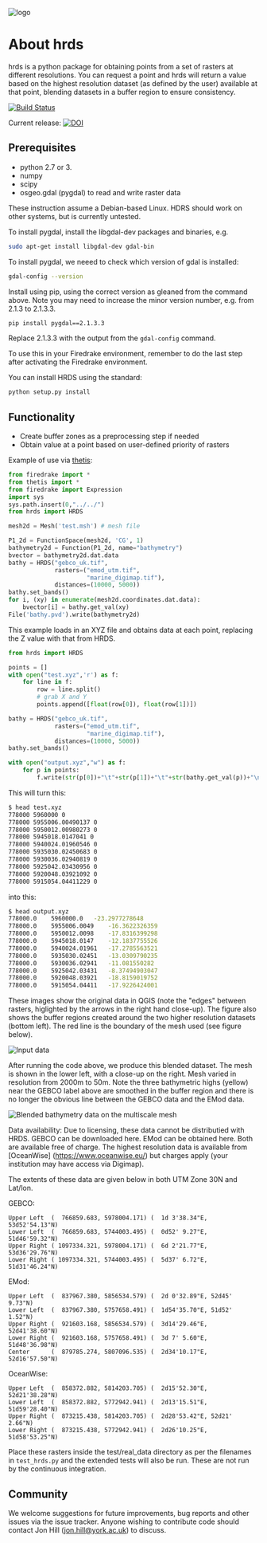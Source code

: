 
![logo](https://github.com/EnvModellingGroup/hdrs/blob/master/docs/logo_small.png)


About hrds
===========
hrds is a python package for obtaining points from a set of rasters at 
different resolutions.
You can request a point and hrds will return a value based on
the highest resolution dataset (as defined by the user) available at that point, blending
datasets in a buffer region to ensure consistency.

[![Build Status](https://travis-ci.org/EnvModellingGroup/hdrs.svg?branch=master)](https://travis-ci.org/EnvModellingGroup/hdrs)

Current release:
[![DOI](https://zenodo.org/badge/155502078.svg)](https://zenodo.org/badge/latestdoi/155502078)

Prerequisites
---------------
* python 2.7 or 3.
* numpy
* scipy
* osgeo.gdal (pygdal) to read and write raster data

These instruction assume a Debian-based Linux. HDRS should work on other systems, but is currently untested.

To install pygdal, install the libgdal-dev packages and binaries, e.g.

```bash
sudo apt-get install libgdal-dev gdal-bin
```

To install pygdal, we neeed to check which version of gdal is installed:
```bash
gdal-config --version
```

Install using pip, using the correct version as gleaned from the command above. Note you may need to 
increase the minor version number, e.g. from 2.1.3 to 2.1.3.3.

```bash
pip install pygdal==2.1.3.3
```
Replace 2.1.3.3 with the output from the ``gdal-config`` command.

To use this in your Firedrake environment, remember to do the last step after
activating the Firedrake environment.

You can install HRDS using the standard:
```bash
python setup.py install
```

Functionality
---------------
* Create buffer zones as a preprocessing step if needed
* Obtain value at a point based on user-defined priority of rasters

Example of use via [thetis](http://thetisproject.org/):
```python
from firedrake import *
from thetis import *
from firedrake import Expression
import sys
sys.path.insert(0,"../../")
from hrds import HRDS

mesh2d = Mesh('test.msh') # mesh file

P1_2d = FunctionSpace(mesh2d, 'CG', 1)
bathymetry2d = Function(P1_2d, name="bathymetry")
bvector = bathymetry2d.dat.data
bathy = HRDS("gebco_uk.tif", 
             rasters=("emod_utm.tif", 
                      "marine_digimap.tif"), 
             distances=(10000, 5000))
bathy.set_bands()
for i, (xy) in enumerate(mesh2d.coordinates.dat.data):
    bvector[i] = bathy.get_val(xy)
File('bathy.pvd').write(bathymetry2d)
```

This example loads in an XYZ file and obtains data at each point, 
replacing the Z value with that from HRDS.

```python
from hrds import HRDS

points = []
with open("test.xyz",'r') as f:
    for line in f:
        row = line.split()
        # grab X and Y
        points.append([float(row[0]), float(row[1])])

bathy = HRDS("gebco_uk.tif", 
             rasters=("emod_utm.tif", 
                      "marine_digimap.tif"), 
             distances=(10000, 5000))
bathy.set_bands()

with open("output.xyz","w") as f:
    for p in points:
        f.write(str(p[0])+"\t"+str(p[1])+"\t"+str(bathy.get_val(p))+"\n")

```

This will turn this:
```bash
$ head test.xyz 
778000 5960000 0
778000 5955006.00490137 0
778000 5950012.00980273 0
778000 5945018.0147041 0
778000 5940024.01960546 0
778000 5935030.02450683 0
778000 5930036.02940819 0
778000 5925042.03430956 0
778000 5920048.03921092 0
778000 5915054.04411229 0
```

into this:

```bash
$ head output.xyz 
778000.0	5960000.0	-23.2977278648
778000.0	5955006.0049	-16.3622326359
778000.0	5950012.0098	-17.8316399298
778000.0	5945018.0147	-12.1837755526
778000.0	5940024.01961	-17.2785563521
778000.0	5935030.02451	-13.0309790235
778000.0	5930036.02941	-11.081550282
778000.0	5925042.03431	-8.37494903047
778000.0	5920048.03921	-18.8159019752
778000.0	5915054.04411	-17.9226424001
```

These images show the original data in QGIS (note the "edges" between rasters,
higlighted by the arrows in the right 
hand close-up). The figure also shows the buffer regions created around the 
two higher resolution datasets (bottom left). The red line is the boundary of the
mesh used (see figure below).

![Input data](https://github.com/EnvModellingGroup/hdrs/blob/master/docs/original_bathy_data_sml.png)

After running the code above, we produce this blended dataset. The mesh is shown in the 
lower left, with a close-up on the right. Mesh varied in resolution from 
2000m to 50m. Note the three bathymetric highs (yellow) near the GEBCO label above
are smoothed in the buffer region and there is no longer the obvious line
between the GEBCO data and the EMod data.

![Blended bathymetry data on the multiscale mesh](https://github.com/EnvModellingGroup/hdrs/blob/master/docs/blended_rasters_with_mesh_sml.png)

Data availability: Due to licensing, these data cannot be distributied with HRDS. GEBCO can be downloaded here. EMod can be obtained here. Both are available free of charge. The highest resolution data is available from [OceanWise] (https://www.oceanwise.eu/) but charges apply (your institution may have access via Digimap). 

The extents of these data are given below in both UTM Zone 30N and Lat/lon.

GEBCO:
```
Upper Left  (  766859.683, 5978004.171) (  1d 3'38.34"E, 53d52'54.13"N)
Lower Left  (  766859.683, 5744003.495) (  0d52' 9.27"E, 51d46'59.32"N)
Upper Right ( 1097334.321, 5978004.171) (  6d 2'21.77"E, 53d36'29.76"N)
Lower Right ( 1097334.321, 5744003.495) (  5d37' 6.72"E, 51d31'46.24"N)
```
EMod:
```
Upper Left  (  837967.380, 5856534.579) (  2d 0'32.89"E, 52d45' 9.73"N)
Lower Left  (  837967.380, 5757658.491) (  1d54'35.70"E, 51d52' 1.52"N)
Upper Right (  921603.168, 5856534.579) (  3d14'29.46"E, 52d41'38.60"N)
Lower Right (  921603.168, 5757658.491) (  3d 7' 5.60"E, 51d48'36.98"N)
Center      (  879785.274, 5807096.535) (  2d34'10.17"E, 52d16'57.50"N)
```
OceanWise:
```
Upper Left  (  858372.882, 5814203.705) (  2d15'52.30"E, 52d21'38.28"N)
Lower Left  (  858372.882, 5772942.941) (  2d13'15.51"E, 51d59'28.40"N)
Upper Right (  873215.438, 5814203.705) (  2d28'53.42"E, 52d21' 2.66"N)
Lower Right (  873215.438, 5772942.941) (  2d26'10.25"E, 51d58'53.25"N)
```

Place these rasters inside the test/real_data directory as per the filenames in ``test_hrds.py`` and the extended tests will also be run. These are not run by the continuous integration.

Community
-----------

We welcome suggestions for future improvements, bug reports and other issues via the issue tracker. Anyone wishing to contribute code should contact Jon Hill (jon.hill@york.ac.uk) to discuss.

